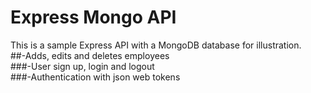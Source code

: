 # Express Mongo API
This is a sample Express API with a MongoDB database for illustration.
<br>
##-Adds, edits and deletes employees
<br>
###-User sign up, login and logout
<br>
###-Authentication with json web tokens
